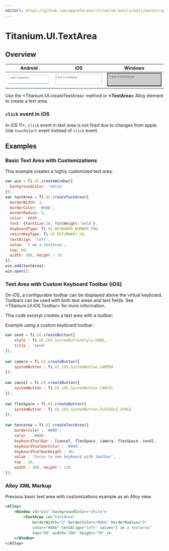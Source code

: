 ```yaml
---
editUrl: https://github.com/appcelerator/titanium_mobile/edit/master/apidoc/Titanium/UI/TextArea.yml
---
```

# Titanium.UI.TextArea

<TypeHeader/>

## Overview

| Android | iOS | Windows |
| ------- | --- | ------- |
| ![Android](./textarea_android.png) | ![iOS](./textarea_ios.png) | ![Windows](./textarea_wp.png) |

Use the <Titanium.UI.createTextArea> method or **&lt;TextArea&gt;** Alloy element to create a text area.

### `click` event in iOS

In iOS 11+, `click` event in text area is not fired due to changes from apple. 
Use `touchstart` event instead of `click` event.

## Examples

### Basic Text Area with Customizations

This example creates a highly customized text area.

``` js
var win = Ti.UI.createWindow({
  backgroundColor: 'white'
});
var textArea = Ti.UI.createTextArea({
  borderWidth: 2,
  borderColor: '#bbb',
  borderRadius: 5,
  color: '#888',
  font: {fontSize:20, fontWeight:'bold'},
  keyboardType: Ti.UI.KEYBOARD_NUMBER_PAD,
  returnKeyType: Ti.UI.RETURNKEY_GO,
  textAlign: 'left',
  value: 'I am a textarea',
  top: 60,
  width: 300, height : 70
});
win.add(textArea);
win.open();
```

### Text Area with Custom Keyboard Toolbar (iOS)

On iOS, a configurable toolbar can be displayed above the virtual keyboard.
Toolbars can be used with both text areas and text fields. See <Titanium.UI.iOS.Toolbar>
for more information.

This code excerpt creates a text area with a toolbar:

Example using a custom keyboard toolbar:

``` js
var send = Ti.UI.createButton({
    style : Ti.UI.iOS.SystemButtonStyle.DONE,
    title : 'Send'
});

var camera = Ti.UI.createButton({
    systemButton : Ti.UI.iOS.SystemButton.CAMERA
});

var cancel = Ti.UI.createButton({
    systemButton : Ti.UI.iOS.SystemButton.CANCEL
});

var flexSpace = Ti.UI.createButton({
    systemButton : Ti.UI.iOS.SystemButton.FLEXIBLE_SPACE
});

var textarea = Ti.UI.createTextArea({
    borderColor : '#000',
    color : '#000',
    keyboardToolbar : [cancel, flexSpace, camera, flexSpace, send],
    keyboardToolbarColor : '#999',
    keyboardToolbarHeight : 40,
    value : 'Focus to see keyboard with toolbar',
    top : 10,
    width : 300, height : 120
});
```

### Alloy XML Markup

Previous basic text area with customizations example as an Alloy view.

``` xml
<Alloy>
    <Window id="win" backgroundColor="white">
        <TextArea id="textArea"
            borderWidth="2" borderColor="#bbb" borderRadius="5"
            color="#888" textAlign="left" value="I am a textarea"
            top="60" width="300" height="70" />
    </Window>
</Alloy>
```

<ApiDocs/>
